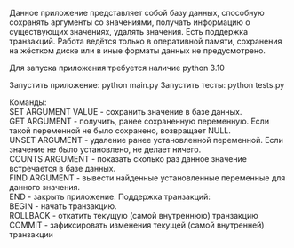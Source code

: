 Данное приложение представляет собой базу данных, способную сохранять аргументы со значениями,
получать информацию о существующих значениях, удалять значения.
Есть поддержка транзакций. Работа ведётся только в оперативной памяти, сохранения
на жёстком диске или в иные форматы данных не предусмотрено.

Для запуска приложения требуется наличие python 3.10

Запустить приложение: python main.py
Запустить тесты: python tests.py

Команды:
<br>        SET ARGUMENT VALUE - сохранить значение в базе данных.
<br>        GET ARGUMENT  - получить, ранее сохраненную переменную. Если такой переменной
                        не было сохранено, возвращает NULL.
<br>        UNSET ARGUMENT  - удаление ранее установленной переменной. Если значение не было
                          установлено, не делает ничего.
<br>        COUNTS ARGUMENT - показать сколько раз данное значение встречается в базе данных.
<br>        FIND ARGUMENT - вывести найденные установленные переменные для данного значения.
<br>        END - закрыть приложение.
Поддержка транзакций:
<br>        BEGIN - начать транзакцию.
<br>        ROLLBACK - откатить текущую (самой внутреннюю) транзакцию
<br>        COMMIT - зафиксировать изменения текущей (самой внутренней) транзакции